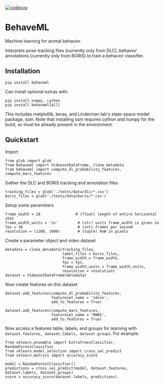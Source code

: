 [![codecov](https://codecov.io/gh/benlansdell/behaveml/branch/master/graph/badge.svg?token=PN52Q3UH3G)](https://codecov.io/gh/benlansdell/behaveml)

# BehaveML

Machine learning for animal behavior.

Interprets pose-tracking files (currently only from DLC), behavior annotations (currently only from BORIS) to train a behavior classifier. 

## Installation

```
pip install behaveml
```

Can install optional extras with:

```
pip install numpy, cython
pip install behaveml[all]
```

This includes matplotlib, keras, and Linderman lab's state-space model package, ssm. Note that installing ssm requires cython and numpy for the build, so must be already present in the environment. 

## Quickstart

Import
```
from glob import glob 
from behaveml import VideosetDataFrame, clone_metadata
from behaveml import compute_dl_probability_features, compute_mars_features
```

Gather the DLC and BORIS tracking and annotation files
```
tracking_files = glob('./tests/data/dlc/*.csv')
boris_files = glob('./tests/data/boris/*.csv')
```

Setup some parameters
```
frame_width = 20                # (float) length of entire horizontal shot
frame_width_units = 'in'         # (str) units frame_width is given in
fps = 30                         # (int) frames per second
resolution = (1200, 1600)        # (tuple) HxW in pixels
```

Create a parameter object and video dataset
```
metadata = clone_metadata(tracking_files, 
                          label_files = boris_files, 
                          frame_width = frame_width, 
                          fps = fps, 
                          frame_width_units = frame_width_units, 
                          resolution = resolution)
dataset = VideosetDataFrame(metadata)
```

Now create features on this dataset
```
dataset.add_features(compute_dl_probability_features, 
                     featureset_name = '1dcnn', 
                     add_to_features = True)

dataset.add_features(compute_mars_features, 
                     featureset_name = 'MARS', 
                     add_to_features = True)
```

Now access a features table, labels, and groups for learning with `dataset.features, dataset.labels, dataset.groups`.
For example:
```
from sklearn.ensemble import ExtraTreesClassifier, RandomForestClassifier
from sklearn.model_selection import cross_val_predict
from sklearn.metrics import accuracy_score

model = RandomForestClassifier()
predictions = cross_val_predict(model, dataset.features, dataset.labels, dataset.groups)
score = accuracy_score(dataset.labels, predictions)
```

